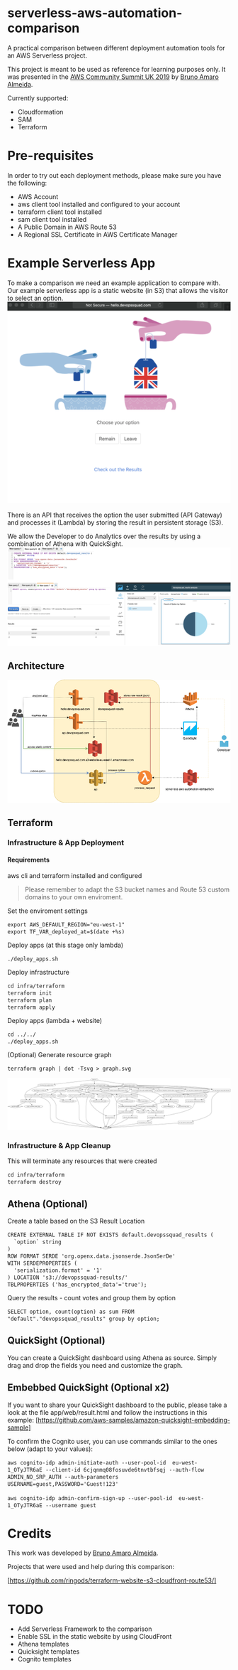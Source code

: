 # serverless-aws-automation-comparison

A practical comparison between different deployment automation tools for an AWS Serverless project.

This project is meant to be used as reference for learning purposes only. It was presented in the [AWS Community Summit UK 2019](https://comsum.co.uk/comsum-manchester/) by [Bruno Amaro Almeida](https://www.brunoamaro.com).

Currently supported:

* Cloudformation
* SAM
* Terraform

# Pre-requisites

In order to try out each deployment methods, please make sure you have the following:

* AWS Account
* aws client tool installed and configured to your account
* terraform client tool installed
* sam client tool installed
* A Public Domain in AWS Route 53
* A Regional SSL Certificate in AWS Certificate Manager


# Example Serverless App

To make a comparison we need an example application to compare with. Our example serverless app is
a static website (in S3) that allows the visitor to select an option.
![Website](docs/website.png?raw=true "Website")


There is an API that receives the option the user submitted (API Gateway) and processes it (Lambda) by storing the result in persistent storage (S3).

We allow the Developer to do Analytics over the results by using a combination of Athena with QuickSight.
![Athena+QuickSight](docs/athena_quicksight.png?raw=true "Athena+QuickSight")


## Architecture

![Architecture](docs/Architecture_Serverless_App.png?raw=true "Architecture")


## Terraform

### Infrastructure & App Deployment
#### Requirements
aws cli and terraform installed and configured

> Please remember to adapt the S3 bucket names and Route 53 custom domains to your own enviroment.

Set the enviroment settings
```
export AWS_DEFAULT_REGION="eu-west-1"
export TF_VAR_deployed_at=$(date +%s)
```

Deploy apps (at this stage only lambda)
```
./deploy_apps.sh
```

Deploy infrastructure
```
cd infra/terraform
terraform init
terraform plan
terraform apply
```

Deploy apps (lambda + website)
```
cd ../../
./deploy_apps.sh
```

(Optional) Generate resource graph
```
terraform graph | dot -Tsvg > graph.svg
```
![Terraform Graph](docs/terraform_graph.svg?raw=true "Terraform Graph")


### Infrastructure & App Cleanup

This will terminate any resources that were created
```
cd infra/terraform
terraform destroy
```



## Athena (Optional)

Create a table based on the S3 Result Location
```
CREATE EXTERNAL TABLE IF NOT EXISTS default.devopssquad_results (
  `option` string
)
ROW FORMAT SERDE 'org.openx.data.jsonserde.JsonSerDe'
WITH SERDEPROPERTIES (
  'serialization.format' = '1'
) LOCATION 's3://devopssquad-results/'
TBLPROPERTIES ('has_encrypted_data'='true');
```

Query the results - count votes and group them by option
```
SELECT option, count(option) as sum FROM "default"."devopssquad_results" group by option;
```

## QuickSight (Optional)

You can create a QuickSight dashboard using Athena as source. Simply drag and drop the fields you need and customize the graph.

## Embebbed QuickSight (Optional x2)

If you want to share your QuickSight dashboard to the public, please take a look at the file app/web/result.html and follow the instructions in this example: [https://github.com/aws-samples/amazon-quicksight-embedding-sample]

To confirm the Cognito user, you can use commands similar to the ones below (adapt to your values):

```
aws cognito-idp admin-initiate-auth --user-pool-id  eu-west-1_OTyJTR6aE --client-id 6cjqnmq08fosuvde6tnvtbfsqj --auth-flow ADMIN_NO_SRP_AUTH --auth-parameters USERNAME=guest,PASSWORD='Guest!123'

aws cognito-idp admin-confirm-sign-up --user-pool-id  eu-west-1_OTyJTR6aE --username guest
```


# Credits

This work was developed by [Bruno Amaro Almeida](https://www.brunoamaro.com).

Projects that were used and help during this comparison:

[https://github.com/ringods/terraform-website-s3-cloudfront-route53/]



# TODO

* Add Serverless Framework to the comparison
* Enable SSL in the static website by using CloudFront
* Athena templates
* Quicksight templates
* Cognito templates
